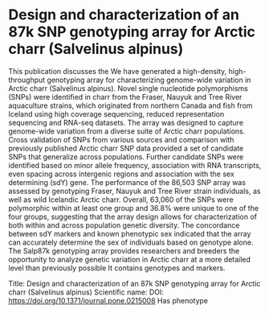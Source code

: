 # Design and characterization of an 87k SNP genotyping array for Arctic charr (Salvelinus alpinus)

This publication discusses the We have generated a high-density, high-throughput genotyping array for characterizing genome-wide variation in Arctic charr (Salvelinus alpinus). Novel single nucleotide polymorphisms (SNPs) were identified in charr from the Fraser, Nauyuk and Tree River aquaculture strains, which originated from northern Canada and fish from Iceland using high coverage sequencing, reduced representation sequencing and RNA-seq datasets. The array was designed to capture genome-wide variation from a diverse suite of Arctic charr populations. Cross validation of SNPs from various sources and comparison with previously published Arctic charr SNP data provided a set of candidate SNPs that generalize across populations. Further candidate SNPs were identified based on minor allele frequency, association with RNA transcripts, even spacing across intergenic regions and association with the sex determining (sdY) gene. The performance of the 86,503 SNP array was assessed by genotyping Fraser, Nauyuk and Tree River strain individuals, as well as wild Icelandic Arctic charr. Overall, 63,060 of the SNPs were polymorphic within at least one group and 36.8% were unique to one of the four groups, suggesting that the array design allows for characterization of both within and across population genetic diversity. The concordance between sdY markers and known phenotypic sex indicated that the array can accurately determine the sex of individuals based on genotype alone. The Salp87k genotyping array provides researchers and breeders the opportunity to analyze genetic variation in Arctic charr at a more detailed level than previously possible
It contains  genotypes and  markers.

Title: Design and characterization of an 87k SNP genotyping array for Arctic charr (Salvelinus alpinus)
Scientific name: 
DOI: https://doi.org/10.1371/journal.pone.0215008
Has phenotype 


